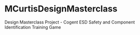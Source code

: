 # MCurtisDesignMasterclass
Design Masterclass Project - Cogent ESD Safety and Component Identification Training Game
